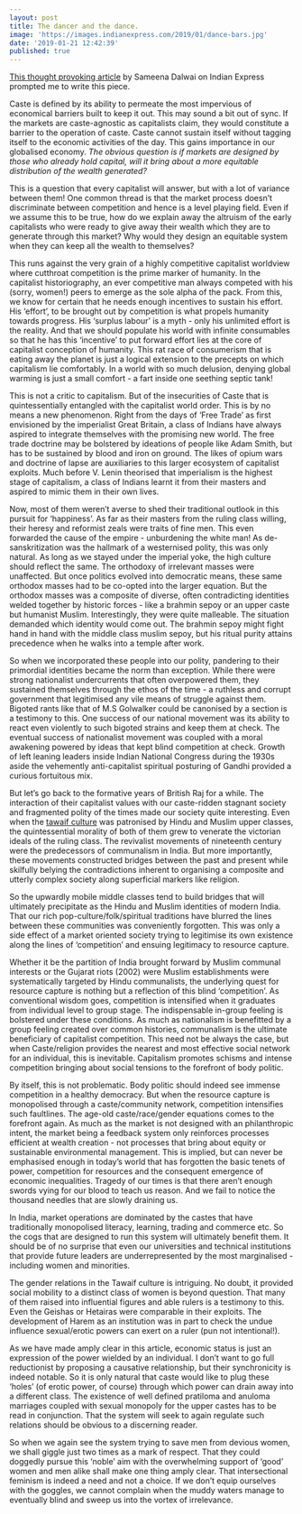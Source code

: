 ```yaml
---
layout: post
title: The dancer and the dance.
image: 'https://images.indianexpress.com/2019/01/dance-bars.jpg'
date: '2019-01-21 12:42:39'
published: true
---
```

[This thought provoking article](https://indianexpress.com/article/opinion/columns/mumbai-dance-bars-supreme-court-judgment-5547572/) by Sameena Dalwai on Indian Express prompted me to write this piece. 

Caste is defined by its ability to permeate the most impervious of economical barriers built to keep it out. This may sound a bit out of sync. If the markets are caste-agnostic as capitalists claim, they would constitute a barrier to the operation of caste. Caste cannot sustain itself without tagging itself to the economic activities of the day. This gains importance in our globalised economy. _The obvious question is if markets are designed by those who already hold capital, will it bring about a more equitable distribution of the wealth generated?_

This is a question that every capitalist will answer, but with a lot of variance between them! One common thread is that the market process doesn’t discriminate between competition and hence is a level playing field. Even if we assume this to be true, how do we explain away the altruism of the early capitalists who were ready to give away their wealth which they are to generate through this market? Why would they design an equitable system when they can keep all the wealth to themselves?

This runs against the very grain of a highly competitive capitalist worldview where cutthroat competition is the prime marker of humanity. In the capitalist historiography, an ever competitive man always competed with his (sorry, women!) peers to emerge as the sole alpha of the pack. From this, we know for certain that he needs enough incentives to sustain his effort. His ‘effort’, to be brought out by competition is what propels humanity towards progress. His ‘surplus labour’ is a myth - only his unlimited effort is the reality. And that we should populate his world with infinite consumables so that he has this ‘incentive’ to put forward effort lies at the core of capitalist conception of humanity. This rat race of consumerism that is eating away the planet is just a logical extension to the precepts on which capitalism lie comfortably. In a world with so much delusion, denying global warming is just a small comfort - a fart inside one seething septic tank!

This is not a critic to capitalism. But of the insecurities of Caste that is quintessentially entangled with the capitalist world order. This is by no means a new phenomenon. Right from the days of ‘Free Trade’ as first envisioned by the imperialist Great Britain, a class of Indians have always aspired to integrate themselves with the promising new world. The free trade doctrine may be bolstered by ideations of people like Adam Smith, but has to be sustained by blood and iron on ground. The likes of opium wars and doctrine of lapse are auxiliaries to this larger ecosystem of capitalist exploits. Much before V. Lenin theorised that imperialism is the highest stage of capitalism, a class of Indians learnt it from their masters and aspired to mimic them in their own lives.

Now, most of them weren’t averse to shed their traditional outlook in this pursuit for ‘happiness’. As far as their masters from the ruling class willing, their heresy and reformist zeals were traits of fine men. This even forwarded the cause of the empire - unburdening the white man!  As de-sanskritization was the hallmark of a westernised polity, this was only natural. As long as we stayed under the imperial yoke, the high culture should reflect the same. The orthodoxy of irrelevant masses were unaffected. But once politics evolved into democratic means, these same orthodox masses had to be co-opted into the larger equation. But the orthodox masses was a composite of diverse, often contradicting identities welded together by historic forces - like a brahmin sepoy or an upper caste but humanist Muslim. Interestingly, they were quite malleable. The situation demanded which identity would come out. The brahmin sepoy might fight hand in hand with the middle class muslim sepoy, but his ritual purity attains precedence when he walks into a temple after work. 

So when we incorporated these people into our polity, pandering to their primordial identities became the norm than exception. While there were strong nationalist undercurrents that often overpowered them, they sustained themselves through the ethos of the time - a ruthless and corrupt government that legitimised any vile means of struggle against them. Bigoted rants like that of M.S Golwalker could be canonised by a section is a testimony to this.  One success of our national movement was its ability to react even violently to such bigoted strains and keep them at check. The eventual success of nationalist movement was coupled with a moral awakening powered by ideas that kept blind competition at check. Growth of left leaning leaders inside Indian National Congress during the 1930s aside the vehemently anti-capitalist spiritual posturing of Gandhi provided a curious fortuitous mix. 

But let’s go back to the formative years of British Raj for a while. The interaction of their capitalist values with our caste-ridden stagnant society and fragmented polity of the times made our society quite interesting. Even when the [tawaif culture](https://en.wikipedia.org/wiki/Tawaif]) was patronised by Hindu and Muslim upper classes, the quintessential morality of both of them grew to venerate the victorian ideals of the ruling class. The revivalist movements of nineteenth century were the predecessors of communalism in India. But more importantly, these movements constructed bridges between the past and present while skilfully belying the contradictions inherent to organising a composite and utterly complex society along superficial markers like religion.   

So the upwardly mobile middle classes tend to build bridges that will ultimately precipitate as the Hindu and Muslim identities of modern India. That our rich pop-culture/folk/spiritual traditions have blurred the lines between these communities was conveniently forgotten. This was only a side effect of a market oriented society trying to legitimise its own existence along the lines of ‘competition’ and ensuing legitimacy to resource capture. 

Whether it be the partition of India brought forward by Muslim communal interests or the Gujarat riots (2002) were Muslim establishments were systematically targeted by Hindu communalists, the underlying quest for resource capture is nothing but a reflection of this blind ‘competition’. As conventional wisdom goes, competition is intensified when it graduates from individual level to group stage. The indispensable in-group feeling is bolstered under these conditions. As much as nationalism is benefitted by a group feeling created over common histories, communalism is the ultimate beneficiary of capitalist competition. This need not be always the case, but when Caste/religion provides the nearest and most effective social network for an individual, this is inevitable. Capitalism promotes schisms and intense competition bringing about social tensions to the forefront of body politic.

By itself, this is not problematic. Body politic should indeed see immense competition in a healthy democracy. But when the resource capture is monopolised through a caste/community network, competition intensifies such faultlines. The age-old caste/race/gender equations comes to the forefront again. As much as the market is not designed with an philanthropic intent, the market being a feedback system only reinforces processes efficient at wealth creation - not processes that bring about equity or sustainable environmental management. This is implied, but can never be emphasised enough in today’s world that has forgotten the basic tenets of power, competition for resources and the consequent emergence of economic inequalities. Tragedy of our times is that there aren’t enough swords vying for our blood to teach us reason. And we fail to notice the thousand needles that are slowly draining us.

In India, market operations are dominated by the castes that have traditionally monopolised literacy, learning, trading and commerce etc. So the cogs that are designed to run this system will ultimately benefit them. It should be of no surprise that even our universities and technical institutions that provide future leaders are underrepresented by the most marginalised - including women and minorities. 

The gender relations in the Tawaif culture is intriguing. No doubt, it provided social mobility to a distinct class of women is beyond question. That many of them raised into influential figures and able rulers is a testimony to this. Even the Geishas or Hetairas were comparable in their exploits. The development of Harem as an institution was in part to check the undue influence sexual/erotic powers can exert on a ruler (pun not intentional!).

As we have made amply clear in this article, economic status is just an expression of the power wielded by an individual. I don’t want to go full reductionist by proposing a causative relationship, but their synchronicity is indeed notable. So it is only natural that caste would like to plug these ‘holes’ (of erotic power, of course) through which power can drain away into a different class. The existence of well defined pratiloma and anuloma marriages coupled with sexual monopoly for the upper castes has to be read in conjunction. That the system will seek to again regulate such relations should be obvious to a discerning reader. 

So when we again see the system trying to save men from devious women, we shall giggle just two times as a mark of respect. That they could doggedly pursue this ‘noble’ aim with the overwhelming support of ‘good’ women and men alike shall make one thing amply clear. That intersectional feminism is indeed a need and not a choice. If we don’t equip ourselves with the goggles, we cannot complain when the muddy waters manage to eventually blind and sweep us into the vortex of irrelevance.
